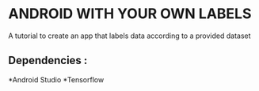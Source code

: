 # ANDROID WITH YOUR OWN LABELS

A tutorial to create an app that labels data according to a provided dataset


## Dependencies :
*Android Studio
*Tensorflow


